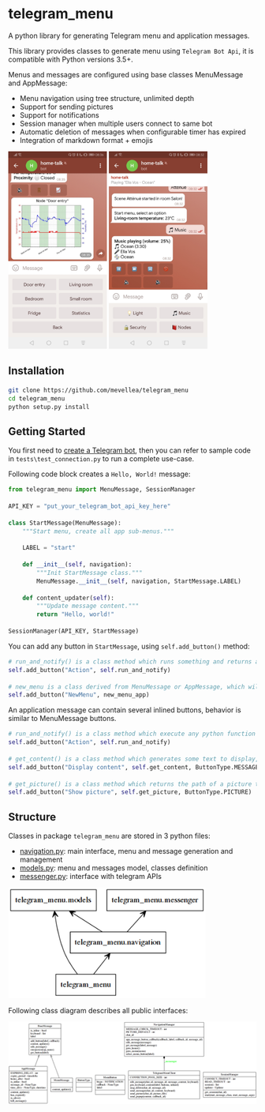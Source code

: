 # telegram_menu

A python library for generating Telegram menu and application messages.

This library provides classes to generate menu using `Telegram Bot Api`, it is compatible with Python versions 3.5+.

Menus and messages are configured using base classes MenuMessage and AppMessage:

* Menu navigation using tree structure, unlimited depth
* Support for sending pictures
* Support for notifications
* Session manager when multiple users connect to same bot
* Automatic deletion of messages when configurable timer has expired
* Integration of markdown format + emojis

<img src="resources/demo_picture.jpg" alt="drawing" width="200"/>     <img src="resources/demo_player.jpg" alt="drawing" width="200"/>

## Installation

```bash
git clone https://github.com/mevellea/telegram_menu
cd telegram_menu
python setup.py install
```

## Getting Started

You first need to [create a Telegram bot](https://github.com/python-telegram-bot/python-telegram-bot/wiki/Introduction-to-the-API), then you can refer to sample code in ``tests\test_connection.py`` to run a complete use-case.

Following code block creates a ``Hello, World!`` message:

```python
from telegram_menu import MenuMessage, SessionManager

API_KEY = "put_your_telegram_bot_api_key_here"

class StartMessage(MenuMessage):
    """Start menu, create all app sub-menus."""

    LABEL = "start"

    def __init__(self, navigation):
        """Init StartMessage class."""
        MenuMessage.__init__(self, navigation, StartMessage.LABEL)

    def content_updater(self):
        """Update message content."""
        return "Hello, world!"

SessionManager(API_KEY, StartMessage)
```

You can add any button in ``StartMessage``, using ``self.add_button()`` method:

```python
# run_and_notify() is a class method which runs something and returns a string as Telegram notification
self.add_button("Action", self.run_and_notify)

# new_menu is a class derived from MenuMessage or AppMessage, which will generate a new menu or app message
self.add_button("NewMenu", new_menu_app)
```

An application message can contain several inlined buttons, behavior is similar to MenuMessage buttons.

```python
# run_and_notify() is a class method which execute any python function returning a string as Telegram notification
self.add_button("Action", self.run_and_notify)

# get_content() is a class method which generates some text to display, eventually with markdown formatting
self.add_button("Display content", self.get_content, ButtonType.MESSAGE)

# get_picture() is a class method which returns the path of a picture to display
self.add_button("Show picture", self.get_picture, ButtonType.PICTURE)
```

## Structure

Classes in package ``telegram_menu`` are stored in 3 python files:

* [navigation.py](telegram_menu/navigation.py): main interface, menu and message generation and management
* [models.py](telegram_menu/models.py): menu and messages model, classes definition
* [messenger.py](telegram_menu/messenger.py): interface with telegram APIs

<img src="resources/packages.png" alt="drawing" width="400"/> 

Following class diagram describes all public interfaces:

<img src="resources/classes.png" alt="drawing" width="800"/> 
